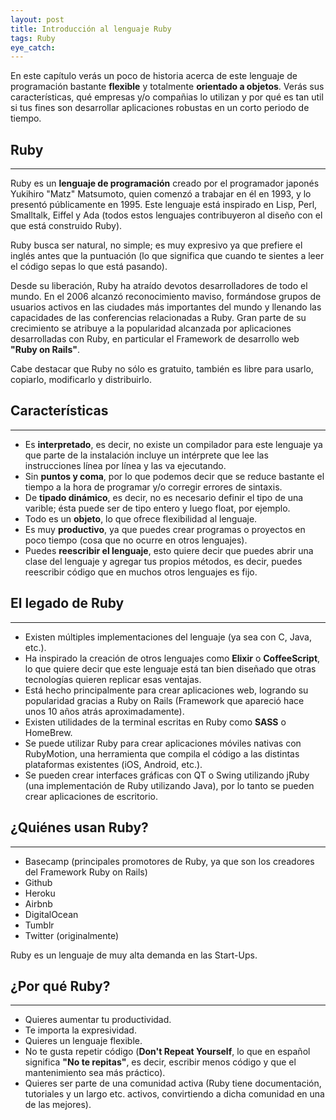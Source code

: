 ```yaml
---
layout: post
title: Introducción al lenguaje Ruby
tags: Ruby
eye_catch:
---
```


En este capítulo verás un poco de historia acerca de este lenguaje de programación bastante **flexible** y totalmente **orientado a objetos**. Verás sus características, qué empresas y/o compañias lo utilizan y por qué es tan util si tus fines son desarrollar aplicaciones robustas en un corto periodo de tiempo.

<!--more-->

## Ruby
-------

Ruby es un **lenguaje de programación** creado por el programador japonés Yukihiro "Matz" Matsumoto, quien comenzó a trabajar en él en 1993, y lo presentó públicamente en 1995. Este lenguaje está inspirado en Lisp, Perl, Smalltalk, Eiffel y Ada (todos estos lenguajes contribuyeron al diseño con el que está construido Ruby).

Ruby busca ser natural, no simple; es muy expresivo ya que prefiere el inglés antes que la puntuación (lo que significa que cuando te sientes a leer el código sepas lo que está pasando).

Desde su liberación, Ruby ha atraído devotos desarrolladores de todo el mundo. En el 2006 alcanzó reconocimiento maviso, formándose grupos de usuarios activos en las ciudades más importantes del mundo y llenando las capacidades de las conferencias relacionadas a Ruby. Gran parte de su crecimiento se atribuye a la popularidad alcanzada por aplicaciones desarrolladas con Ruby, en particular el Framework de desarrollo web **"Ruby on Rails"**.

Cabe destacar que Ruby no sólo es gratuito, también es libre para usarlo, copiarlo, modificarlo y distribuirlo.

## Características
------------------

* Es **interpretado**, es decir, no existe un compilador para este lenguaje ya que parte de la instalación incluye un intérprete que lee las instrucciones línea por línea y las va ejecutando.
* Sin **puntos y coma**, por lo que podemos decir que se reduce bastante el tiempo a la hora de programar y/o corregir errores de sintaxis.
* De **tipado dinámico**, es decir, no es necesario definir el tipo de una varible; ésta puede ser de tipo entero y luego float, por ejemplo.
* Todo es un **objeto**, lo que ofrece flexibilidad al lenguaje.
* Es muy **productivo**, ya que puedes crear programas o proyectos en poco tiempo (cosa que no ocurre en otros lenguajes).
* Puedes **reescribir el lenguaje**, esto quiere decir que puedes abrir una clase del lenguaje y agregar tus propios métodos, es decir, puedes reescribir código que en muchos otros lenguajes es fijo.

## El legado de Ruby
--------------------

* Existen múltiples implementaciones del lenguaje (ya sea con C, Java, etc.).
* Ha inspirado la creación de otros lenguajes como **Elixir** o **CoffeeScript**, lo que quiere decir que este lenguaje está tan bien diseñado que otras tecnologías quieren replicar esas ventajas.
* Está hecho principalmente para crear aplicaciones web, logrando su popularidad gracias a Ruby on Rails (Framework que apareció hace unos 10 años atrás aproximadamente).
* Existen utilidades de la terminal escritas en Ruby como **SASS** o HomeBrew.
* Se puede utilizar Ruby para crear aplicaciones móviles nativas con RubyMotion, una herramienta que compila el código a las distintas plataformas existentes (iOS, Android, etc.).
* Se pueden crear interfaces gráficas con QT o Swing utilizando jRuby (una implementación de Ruby utilizando Java), por lo tanto se pueden crear aplicaciones de escritorio.

## ¿Quiénes usan Ruby?
----------------------

* Basecamp (principales promotores de Ruby, ya que son los creadores del Framework Ruby on Rails)
* Github
* Heroku
* Airbnb
* DigitalOcean
* Tumblr
* Twitter (originalmente)

Ruby es un lenguaje de muy alta demanda en las Start-Ups.

## ¿Por qué Ruby?
-----------------

* Quieres aumentar tu productividad.
* Te importa la expresividad.
* Quieres un lenguaje flexible.
* No te gusta repetir código (**Don't Repeat Yourself**, lo que en español significa **"No te repitas"**, es decir, escribir menos código y que el mantenimiento sea más práctico).
* Quieres ser parte de una comunidad activa (Ruby tiene documentación, tutoriales y un largo etc. activos, convirtiendo a dicha comunidad en una de las mejores).
